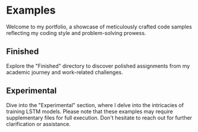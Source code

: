 # Examples
Welcome to my portfolio, a showcase of meticulously crafted code samples reflecting my coding style and problem-solving prowess.

## Finished
Explore the "Finished" directory to discover polished assignments from my academic journey and work-related challenges.

## Experimental
Dive into the "Experimental" section, where I delve into the intricacies of training LSTM models. Please note that these examples may require supplementary files for full execution. Don't hesitate to reach out for further clarification or assistance.
